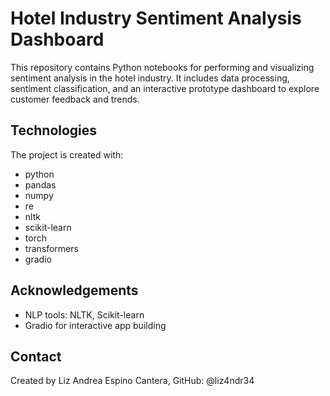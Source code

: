 # Hotel Industry Sentiment Analysis Dashboard
This repository contains Python notebooks for performing and visualizing sentiment analysis in the hotel industry. It includes data processing, sentiment classification, and an interactive prototype dashboard to explore customer feedback and trends.

## Technologies
The project is created with:
* python
* pandas
* numpy
* re
* nltk
* scikit-learn
* torch
* transformers
* gradio

## Acknowledgements
- NLP tools: NLTK, Scikit-learn
- Gradio for interactive app building

## Contact
Created by Liz Andrea Espino Cantera, GitHub: @liz4ndr34
